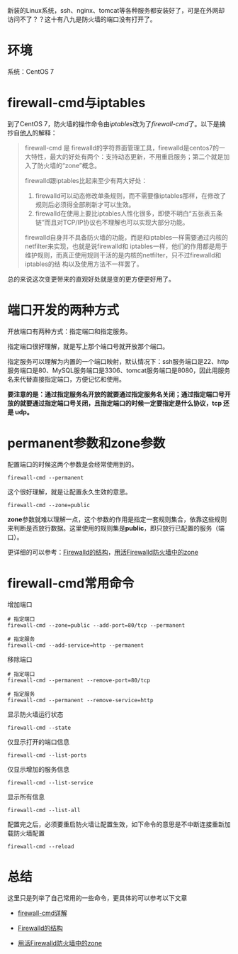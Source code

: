 新装的Linux系统，ssh、nginx、tomcat等各种服务都安装好了，可是在外网却访问不了？？这十有八九是防火墙的端口没有打开了。



# 环境

系统：CentOS 7



# firewall-cmd与iptables

到了CentOS 7，防火墙的操作命令由*iptables*改为了*firewall-cmd*了。以下是摘抄自[他人](https://wangchujiang.com/linux-command/c/firewall-cmd.html)的解释：

> firewall-cmd 是 firewalld的字符界面管理工具，firewalld是centos7的一大特性，最大的好处有两个：支持动态更新，不用重启服务；第二个就是加入了防火墙的“zone”概念。
>
> firewalld跟iptables比起来至少有两大好处：
>
> 1. firewalld可以动态修改单条规则，而不需要像iptables那样，在修改了规则后必须得全部刷新才可以生效。
> 2. firewalld在使用上要比iptables人性化很多，即使不明白“五张表五条链”而且对TCP/IP协议也不理解也可以实现大部分功能。
>
> firewalld自身并不具备防火墙的功能，而是和iptables一样需要通过内核的netfilter来实现，也就是说firewalld和 iptables一样，他们的作用都是用于维护规则，而真正使用规则干活的是内核的netfilter，只不过firewalld和iptables的结 构以及使用方法不一样罢了。

总的来说这次变更带来的直观好处就是变的更方便更好用了。



# 端口开发的两种方式

开放端口有两种方式：指定端口和指定服务。

指定端口很好理解，就是写上那个端口号就开放那个端口。

指定服务可以理解为内置的一个端口映射，默认情况下：ssh服务端口是22、http服务端口是80、MySQL服务端口是3306、tomcat服务端口是8080，因此用服务名来代替直接指定端口，方便记忆和使用。

**要注意的是：通过指定服务名开放的就要通过指定服务名关闭；通过指定端口号开放的就要通过指定端口号关闭，且指定端口的时候一定要指定是什么协议，tcp 还是 udp。**



# permanent参数和zone参数

配置端口的时候这两个参数是会经常使用到的。

``` shell
firewall-cmd --permanent
```

这个很好理解，就是让配置永久生效的意思。



``` shell
firewall-cmd --zone=public
```

**zone**参数就难以理解一点，这个参数的作用是指定一套规则集合，依靠这些规则来判断是否放行数据。这里使用的规则集是**public**，即只放行已配置的服务（端口）。

更详细的可以参考：[Firewalld的结构](http://www.excelib.com/article/287/show/#g5vTC3)，[用活Firewalld防火墙中的zone](https://www.cnblogs.com/excelib/p/5155951.html)



# firewall-cmd常用命令

增加端口

``` shell
# 指定端口
firewall-cmd --zone=public --add-port=80/tcp --permanent

# 指定服务
firewall-cmd --add-service=http --permanent
```

移除端口

``` shell
# 指定端口
firewall-cmd --permanent --remove-port=80/tcp

# 指定服务
firewall-cmd --permanent --remove-service=http
```

显示防火墙运行状态

``` shell
firewall-cmd --state
```

仅显示打开的端口信息

``` shell
firewall-cmd --list-ports
```

仅显示增加的服务信息

``` shell
firewall-cmd --list-service
```

显示所有信息

``` shell
firewall-cmd --list-all
```

配置完之后，必须要重启防火墙让配置生效，如下命令的意思是不中断连接重新加载防火墙配置

``` shell
firewall-cmd --reload
```



# 总结

这里只是列举了自己常用的一些命令，更具体的可以参考以下文章

* [firewall-cmd详解](https://wangchujiang.com/linux-command/c/firewall-cmd.html)

* [Firewalld的结构](http://www.excelib.com/article/287/show/#g5vTC3)
* [用活Firewalld防火墙中的zone](https://www.cnblogs.com/excelib/p/5155951.html)

